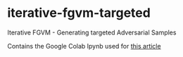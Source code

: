 # iterative-fgvm-targeted
Iterative FGVM - Generating targeted Adversarial Samples

Contains the Google Colab Ipynb used for [this article](https://codingvision.net/ai/iterative-fgvm-targeted-adversarial-samples-traffic-sign-recognition)
